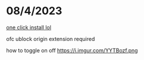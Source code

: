 # 08/4/2023

<a href="https://subscribe.adblockplus.org/?location=https://raw.githubusercontent.com/ledoxmedox/hidemalrating/master/filter.txt&amp;title=hide-mal-rating" rel="nofollow">one click install lol</a></p> ofc ublock origin extension required

how to toggle on off https://i.imgur.com/YYTBozf.png
